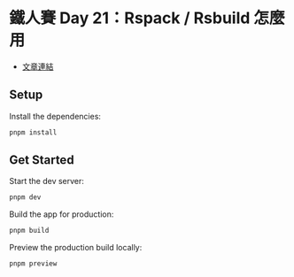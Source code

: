 # 鐵人賽 Day 21：Rspack / Rsbuild 怎麼用

- [文章連結](https://ithelp.ithome.com.tw/articles/10363341)

## Setup

Install the dependencies:

```bash
pnpm install
```

## Get Started

Start the dev server:

```bash
pnpm dev
```

Build the app for production:

```bash
pnpm build
```

Preview the production build locally:

```bash
pnpm preview
```
